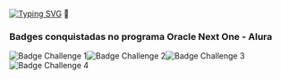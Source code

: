[![Typing SVG](https://readme-typing-svg.herokuapp.com?font=bangers&size=18&duration=3000&multiline=true&lines=Ol%C3%A1%2C+sou+o+Marcelo%2C;estudante+de+Engenharia+da+Computa%C3%A7%C3%A3o)](https://git.io/typing-svg) 👋

### Badges conquistadas no programa Oracle Next One - Alura
![Badge Challenge 1](https://github.com/MarceloDoPradoAugusto/.github-images/blob/5e9c30c2b976cb9afe3fffc5fbca6d7a4df510e5/cms_files_10224_1644516322badge.png)![Badge Challenge 2](https://github.com/MarceloDoPradoAugusto/.github-images/blob/5e9c30c2b976cb9afe3fffc5fbca6d7a4df510e5/cms_files_10224_1645569241Insignia_3.png)![Badge Challenge 3](https://github.com/MarceloDoPradoAugusto/.github-images/blob/5e9c30c2b976cb9afe3fffc5fbca6d7a4df510e5/cms_files_10224_1650486791insignia.png)![Badge Challenge 4](https://github.com/MarceloDoPradoAugusto/.github-images/blob/5e9c30c2b976cb9afe3fffc5fbca6d7a4df510e5/cms_files_10224_1653263999Badge_JAVA_Alura_ChallengeOracleONE_2000x2000.png.png)